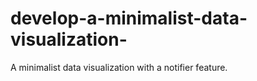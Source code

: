 # develop-a-minimalist-data-visualization-
A minimalist data visualization with a notifier feature.
